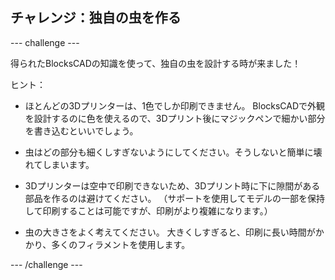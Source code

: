 ## チャレンジ：独自の虫を作る

--- challenge ---

得られたBlocksCADの知識を使って、独自の虫を設計する時が来ました！

ヒント：

+ ほとんどの3Dプリンターは、1色でしか印刷できません。 BlocksCADで外観を設計するのに色を使えるので、3Dプリント後にマジックペンで細かい部分を書き込むといいでしょう。

+ 虫はどの部分も細くしすぎないようにしてください。そうしないと簡単に壊れてしまいます。

+ 3Dプリンターは空中で印刷できないため、3Dプリント時に下に隙間がある部品を作るのは避けてください。 （サポートを使用してモデルの一部を保持して印刷することは可能ですが、印刷がより複雑になります。）

+ 虫の大きさをよく考えてください。 大きくしすぎると、印刷に長い時間がかかり、多くのフィラメントを使用します。

--- /challenge ---



 




  
